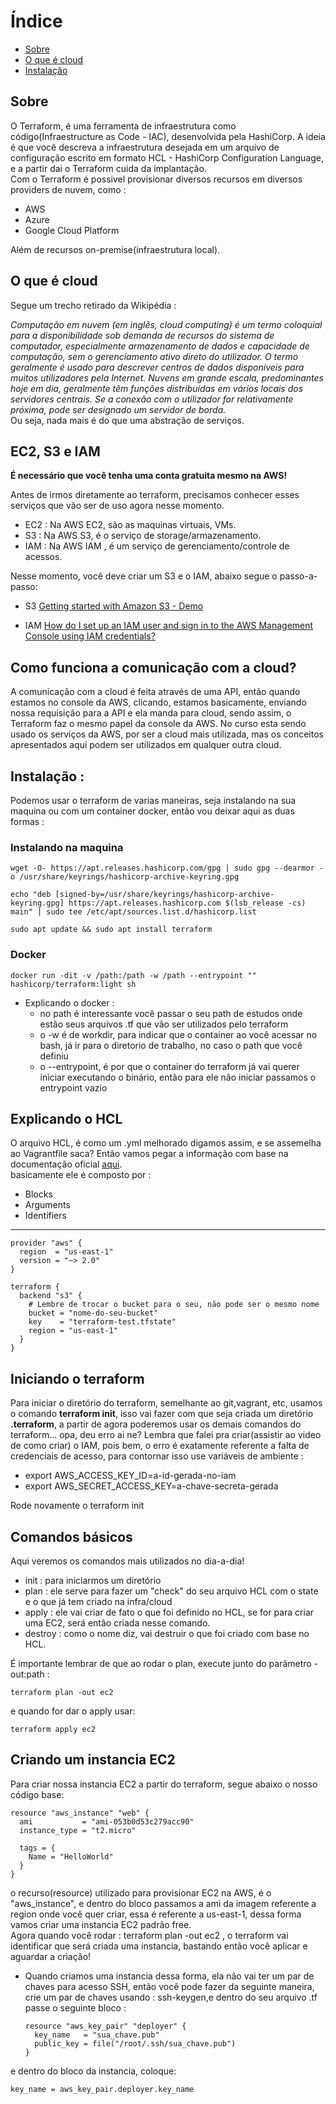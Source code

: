 # Índice

- [Sobre](#sobre)
- [O que é cloud](#o-que-é-cloud)
- [Instalação](#instalação)


## Sobre

O Terraform, é uma ferramenta de infraestrutura como código(Infraestructure as Code - IAC), desenvolvida pela HashiCorp.
A ideia é que você descreva a infraestrutura desejada em um arquivo de configuração escrito em formato HCL - HashiCorp Configuration Language, e a partir dai o Terraform cuida da implantação.
<br>
Com o Terraform é possivel provisionar diversos recursos em diversos providers de nuvem, como :
- AWS
- Azure
- Google Cloud Platform

Além de recursos on-premise(infraestrutura local).

## O que é cloud

Segue um trecho retirado da Wikipédia :

<i>Computação em nuvem (em inglês, cloud computing) é um termo coloquial para a disponibilidade sob demanda de recursos do sistema de computador, especialmente armazenamento de dados e capacidade de computação, sem o gerenciamento ativo direto do utilizador. O termo geralmente é usado para descrever centros de dados disponíveis para muitos utilizadores pela Internet. Nuvens em grande escala, predominantes hoje em dia, geralmente têm funções distribuídas em vários locais dos servidores centrais. Se a conexão com o utilizador for relativamente próxima, pode ser designado um servidor de borda.</i>
<br>
Ou seja, nada mais é do que uma abstração de serviços.

## EC2, S3 e IAM

<b>É necessário que você tenha uma conta gratuita mesmo na AWS!</b>
<br>

Antes de irmos diretamente ao terraform, precisamos conhecer esses serviços que vão ser de uso agora nesse momento.

- EC2 : Na AWS EC2, são as maquinas virtuais, VMs.
- S3 : Na AWS S3, é o serviço de storage/armazenamento.
- IAM : Na AWS IAM , é um serviço de gerenciamento/controle de acessos.

Nesse momento, você deve criar um S3 e o IAM, abaixo segue o passo-a-passo:

- S3 <a href="https://www.youtube.com/watch?v=e6w9LwZJFIA">Getting started with Amazon S3 - Demo</a>

- IAM <a href="https://www.youtube.com/watch?v=wRzzBb18qUw">How do I set up an IAM user and sign in to the AWS Management Console using IAM credentials?
</a>

## Como funciona a comunicação com a cloud?

A comunicação com a cloud é feita através de uma API, então quando estamos no console da AWS, clicando, estamos basicamente, enviando nossa requisição para a API e ela manda para cloud, sendo assim, o Terraform faz o mesmo papel da console da AWS. No curso esta sendo usado os serviços da AWS, por ser a cloud mais utilizada, mas os conceitos apresentados aqui podem ser utilizados em qualquer outra cloud.

## Instalação :

Podemos usar o terraform de varias maneiras, seja instalando na sua maquina ou com um container docker, então vou deixar aqui as duas formas :

### Instalando na maquina

    wget -O- https://apt.releases.hashicorp.com/gpg | sudo gpg --dearmor -o /usr/share/keyrings/hashicorp-archive-keyring.gpg

    echo "deb [signed-by=/usr/share/keyrings/hashicorp-archive-keyring.gpg] https://apt.releases.hashicorp.com $(lsb_release -cs) main" | sudo tee /etc/apt/sources.list.d/hashicorp.list
    
    sudo apt update && sudo apt install terraform

### Docker

    docker run -dit -v /path:/path -w /path --entrypoint "" hashicorp/terraform:light sh

- Explicando o docker :
    - no path é interessante você passar o seu path de estudos onde estão seus arquivos .tf que vão ser utilizados pelo terraform
    - o -w é de workdir, para indicar que o container ao você acessar no bash, já ir para o diretorio de trabalho, no caso o path que você definiu
    - o --entrypoint, é por que o container do terraform já vai querer iniciar executando o binário, então para ele não iniciar passamos o entrypoint vazio

## Explicando o HCL

O arquivo HCL, é como um .yml melhorado digamos assim, e se assemelha ao Vagrantfile saca? Então vamos pegar a informação com base na documentação oficial <a href="https://developer.hashicorp.com/terraform/language/syntax/configuration">aqui</a>.
<br>
basicamente ele é composto por :
- Blocks
- Arguments
- Identifiers
<hr>



    provider "aws" {
      region  = "us-east-1"
      version = "~> 2.0"
    }

    terraform {
      backend "s3" {
        # Lembre de trocar o bucket para o seu, não pode ser o mesmo nome
        bucket = "nome-do-seu-bucket"
        key    = "terraform-test.tfstate"
        region = "us-east-1"
      }
    }

## Iniciando o terraform
Para iniciar o diretório do terraform, semelhante ao git,vagrant, etc, usamos o comando <b>terraform init</b>, isso vai fazer com que seja criada um diretório <b>.terraform</b>, a partir de agora poderemos usar os demais comandos do terraform... opa, deu erro ai ne? Lembra que falei pra criar(assistir ao video de como criar) o IAM, pois bem, o erro é exatamente referente a falta de credenciais de acesso, para contornar isso use variáveis de ambiente :

- export AWS_ACCESS_KEY_ID=a-id-gerada-no-iam
- export AWS_SECRET_ACCESS_KEY=a-chave-secreta-gerada

Rode novamente o terraform init

## Comandos básicos

Aqui veremos os comandos mais utilizados no dia-a-dia!

- init : para iniciarmos um diretório
- plan : ele serve para fazer um "check" do seu arquivo HCL com o state e o que já tem criado na infra/cloud
- apply : ele vai criar de fato o que foi definido no HCL, se for para criar uma EC2, será então criada nesse comando.
- destroy : como o nome diz, vai destruir o que foi criado com base no HCL.

É importante lembrar de que ao rodar o plan, execute junto do parâmetro -out:path :

    terraform plan -out ec2

e quando for dar o apply usar:
    
    terraform apply ec2

## Criando um instancia EC2

Para criar nossa instancia EC2 a partir do terraform, segue abaixo o nosso código base:

    resource "aws_instance" "web" {
      ami           = "ami-053b0d53c279acc90"
      instance_type = "t2.micro"
      
      tags = {
        Name = "HelloWorld"
      }
    }

o recurso(resource) utilizado para provisionar EC2 na AWS, é o "aws_instance", e dentro do bloco passamos a ami da imagem referente a region onde você quer criar, essa é referente a us-east-1, dessa forma vamos criar uma instancia EC2 padrão free.
<br>
Agora quando você rodar : terraform plan -out ec2 , o terraform vai identificar que será criada uma instancia, bastando então você aplicar e aguardar a criação!

- Quando criamos uma instancia dessa forma, ela não vai ter um par de chaves para acesso SSH, então você pode fazer da seguinte maneira, crie um par de chaves usando : ssh-keygen,e dentro do seu arquivo .tf passe o seguinte bloco :

   
      resource "aws_key_pair" "deployer" {
        key_name   = "sua_chave.pub"
        public_key = file("/root/.ssh/sua_chave.pub")
      }
e dentro do bloco da instancia, coloque: 

    key_name = aws_key_pair.deployer.key_name

